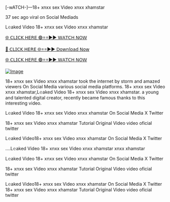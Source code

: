 [-wATCH-]—18+ xnxx sex Video xnxx xhamstar

37 sec ago viral on Social Mediads

L𝚎aked Video 18+ xnxx sex Video xnxx xhamstar

[🌐 𝖢𝖫𝖨𝖢𝖪 𝖧𝖤𝖱𝖤 🟢==►► 𝖶𝖠𝖳𝖢𝖧 𝖭𝖮𝖶](https://3-tanei-pinik.blogspot.com/2025/02/viral-video.html)

[🔴 𝖢𝖫𝖨𝖢𝖪 𝖧𝖤𝖱𝖤 🌐==►► 𝖣𝗈𝗐𝗇𝗅𝗈𝖺𝖽 𝖭𝗈𝗐](https://3-tanei-pinik.blogspot.com/2025/02/viral-video.html)

[🌐 𝖢𝖫𝖨𝖢𝖪 𝖧𝖤𝖱𝖤 🟢==►► 𝖶𝖠𝖳𝖢𝖧 𝖭𝖮𝖶](https://3-tanei-pinik.blogspot.com/2025/02/viral-video.html)

[![Image](https://github.com/user-attachments/assets/ff3b7bd4-415c-4ca3-a6c8-b1f096193c29)](https://3-tanei-pinik.blogspot.com/2025/02/viral-video.html)

18+ xnxx sex Video xnxx xhamstar took the internet by storm and amazed viewers On Social Media various social media platforms. 18+ xnxx sex Video xnxx xhamstar,L𝚎aked Video 18+ xnxx sex Video xnxx xhamstar. a young and talented digital creator, recently became famous thanks to this interesting video.

L𝚎aked Video 18+ xnxx sex Video xnxx xhamstar On Social Media X Twitter

18+ xnxx sex Video xnxx xhamstar Tutorial Original Video video oficial twitter

L𝚎aked Video18+ xnxx sex Video xnxx xhamstar On Social Media X Twitter

....L𝚎aked Video 18+ xnxx sex Video xnxx xhamstar xnxx xhamstar

L𝚎aked Video 18+ xnxx sex Video xnxx xhamstar On Social Media X Twitter

18+ xnxx sex Video xnxx xhamstar Tutorial Original Video video oficial twitter

L𝚎aked Video18+ xnxx sex Video xnxx xhamstar On Social Media X Twitter 18+ xnxx sex Video xnxx xhamstar Tutorial Original Video video oficial twitter
